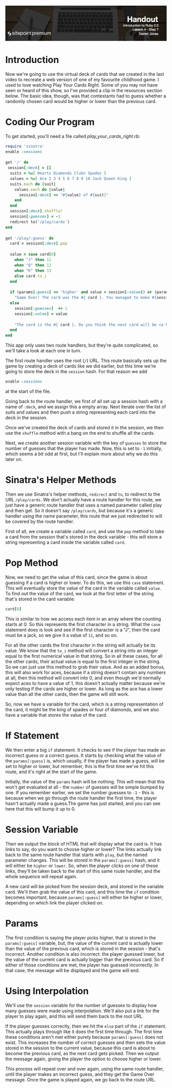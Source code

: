 ![](headings/4.7.png)

# Introduction

Now we're going to use the virtual deck of cards that we created in the last video to recreate a web version of one of my favourite childhood game. I used to love watching Play Your Cards Right. Some of you may not have seen or heard of this show, so I've provided a clip in the resources section below. The basic idea, though, was that contestants had to guess whether a randomly chosen card would be higher or lower than the previous card.

# Coding Our Program

To get started, you'll need a file called *play_your_cards_right.rb*:


```ruby
require 'sinatra'
enable :sessions

get '/' do
 session[:deck] = []
  suits = %w[ Hearts Diamonds Clubs Spades ]
  values = %w[ Ace 2 3 4 5 6 7 8 9 10 Jack Queen King ]
  suits.each do |suit|
    values.each do |value|
      session[:deck] << "#{value} of #{suit}"
    end
  end
  session[:deck].shuffle!
  session[:guesses] = -1
  redirect to('/play/cards')
end

get '/play/:guess' do
  card = session[:deck].pop

  value = case card[0]
    when "J" then 11
    when "Q" then 12
    when "K" then 13
    else card.to_i
  end

  if (params[:guess] == 'higher' and value < session[:value]) or (params[:guess] == 'lower' and value > session[:value])
    "Game Over! The card was the #{ card }. You managed to make #{session[:guesses]} correct guess#{'es' unless session[:guesses] == 1}. <a href='/'>Play Again</a>"
  else
    session[:guesses]  += 1
    session[:value] = value

    "The card is the #{ card }. Do you think the next card will be <a href='/play/higher'>Higher</a> or <a href='/play/lower'>Lower</a>?"
  end
end
```

This app only uses two route handlers, but they're quite complicated, so we'll take a look at each one in turn.

The first route handler uses the root (`/`) URL. This route basically sets up the game by creating a deck of cards like we did earlier, but this time we're going to store the deck in the `session` hash. For that reason we add

```ruby
enable :sessions
```

at the start of the file.

Going back to the route handler, we first of all set up a session hash with a name of `:deck`, and we assign this a empty array. Next iterate over the list of suits and values and then push a string representing each card into the deck in the session.

Once we've created the deck of cards and stored it in the session, we then use the `shuffle` method with a bang on the end to shuffle all the cards.

Next, we create another session variable with the key of `guesses` to store the number of guesses that the player has made. Now, this is set to `-1` initially, which seems a bit odd at first, but I'll explain more about why we do this later on.

# Sinatra's Helper Methods

Then we use Sinatra's helper methods, `redirect` and `to`, to redirect to the URL `/play/cards`. We don't actually have a route handler for this route, we just have a generic route handler that uses a named parameter called play and then get. So it doesn't say `/play/cards`, but because it's a generic  handler using the name parameter, this route that we just redirected to will be covered by the route handler.

First of all, we create a variable called `card`, and use the `pop` method to take a card from the session that's stored in the deck variable - this will store a string representing a card inside the variable called `card`.

# Pop Method

Now, we need to get the value of this card, since the game is about guessing if a card is higher or lower. To do this, we use this `case` statement. This will eventually store the value of the card in the variable called `value`. To find out the value of the card, we look at the first letter of the string that's stored in the card variable:

```ruby
card[0]
```

This is similar to how we access each item in an array where the counting starts at 0. So this represents the first character in a string. What the `case` statement does is look and see if the first character is a "J", then the card must be a jack, so we give it a value of `11`, and so on.

For all the other cards the first character in the string will actually be its value. We know that the `to_i` method will convert a string into an integer equal to the first numerical value in that string. So in all these cases, for all the other cards, their actual value is equal to the first integer in the string. So we can just use this method to grab their value. And as an added bonus, this will also work for aces, because if a string doesn't contain any numbers at all, then this method will convert into 0, and even though we'd normally expect aces to have a value of 1, this doesn't actually matter because we're only testing if the cards are higher or lower. As long as the ace has a lower value than all the other cards, then the game will still work.

So, now we have a variable for the card, which is a string representation of the card, it might be the king of spades or four of diamonds, and we also have a variable that stores the value of the card.

# If Statement

We then enter a big `if` statement. It checks to see if the player has made an incorrect guess or a correct guess. It starts by checking what the value of the `params[:guess]` is, which usually, if the player has made a guess, will be set to higher or lower, but remember, this is the first time we've hit this route, and it's right at the start of the game.

Initially, the value of the `params` hash will be nothing. This will mean that this won't get evaluated at all - the `number` of guesses will be simple bumped by one. If you remember earlier, we set the number guesses to `-1` - this is because when we go through the route handler the first time, the player hasn't actually made a guess.The game has just started, and you can see here that this will bump it up to 0.

# Session Variable

Then we output the block of HTML that will display what the card is. It has links to say, do you want to choose higher or lower? The links actually link back to the same route handler that starts with `play`, but the named parameter changes. This will be stored in the `params[:guess]` hash, and it will either be `higher` or `lower`. So, when the player clicks on one of these links, they'll be taken back to the start of this same route handler, and the whole sequence will repeat again.

A new card will be picked from the session deck, and stored in the variable card. We'll then grab the value of this card, and this time the `if` condition becomes important, because `params[:guess]` will either be higher or lower, depending on which link the player clicked on.

# Params

The first condition is saying the player picks higher, that is stored in the `params[:guess]` variable, but, the value of the current card is actually lower than the value of the previous card, which is stored in the session - that's incorrect. Another condition is also incorrect: the player guessed lower, but the value of the current card is actually bigger than the previous card. So if either of those conditions are met, the player has guessed incorrectly. In that case, the message will be displayed and the game will end.

# Using Interpolation

We'll use the `session` variable for the number of guesses to display how many guesses were made using interpolation. We'll also put a link for the player to play again, and this will send them back to the root URL.

If the player guesses correctly, then we hit the `else` part of the `if` statement. This actually plays through like it does the first time through. The first time these conditions aren't met either purely because `params[:guess]` does not exist. This increases the number of correct guesses and then sets the value stored in the session to the current value, because this card is about to become the previous card, as the next card gets picked. Then we output the message again, giving the player the option to choose higher or lower.

This process will repeat over and over again, using the same route handler, until the player makes an incorrect guess, and they get the Game Over message. Once the game is played again, we go back to the route URL.